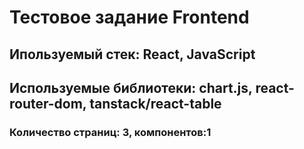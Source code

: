 # Тестовое задание Frontend

## Ипользуемый стек: React, JavaScript

## Используемые библиотеки: chart.js, react-router-dom, tanstack/react-table

### Количество страниц: 3, компонентов:1
